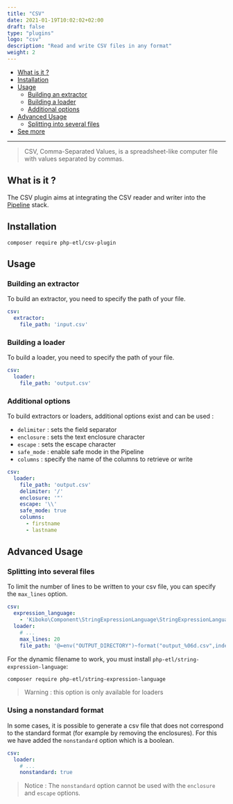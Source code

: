 ```yaml
---
title: "CSV"
date: 2021-01-19T10:02:02+02:00
draft: false
type: "plugins"
logo: "csv"
description: "Read and write CSV files in any format"
weight: 2
---
```


- [What is it ?](#what-is-it-)
- [Installation](#what-is-it-)
- [Usage](#what-is-it-)
    - [Building an extractor](#building-an-extractor)
    - [Building a loader](#building-a-loader)
    - [Additional options](#additional-options)
- [Advanced Usage](#advanced-usage)
    - [Splitting into several files](#splitting-into-several-files)
- [See more](#see-more)    
---

> CSV, Comma-Separated Values, is a spreadsheet-like computer file with values separated by commas.

## What is it ?

The CSV plugin aims at integrating the CSV reader and writer into the [Pipeline](https://github.com/php-etl/pipeline)
stack.

## Installation

```shell
composer require php-etl/csv-plugin
```

## Usage

### Building an extractor

To build an extractor, you need to specify the path of your file.

```yaml
csv:
  extractor:
    file_path: 'input.csv'
```

### Building a loader

To build a loader, you need to specify the path of your file.

```yaml
csv:
  loader:
    file_path: 'output.csv'
```

### Additional options

To build extractors or loaders, additional options exist and can be used :

- `delimiter` : sets the field separator
- `enclosure` : sets the text enclosure character
- `escape` : sets the escape character
- `safe_mode` : enable safe mode in the Pipeline
- `columns` : specify the name of the columns to retrieve or write

```yaml
csv:
  loader:
    file_path: 'output.csv'
    delimiter: '/'
    enclosure: '"'
    escape: '\\'
    safe_mode: true
    columns:
      - firstname
      - lastname
```

## Advanced Usage

### Splitting into several files

To limit the number of lines to be written to your csv file, you can specify the `max_lines` option.

```yaml
csv:
  expression_language:
    - 'Kiboko\Component\StringExpressionLanguage\StringExpressionLanguageProvider'
  loader:
    # ...
    max_lines: 20
    file_path: '@=env("OUTPUT_DIRECTORY")~format("output_%06d.csv",index)'
```

For the dynamic filename to work, you must install `php-etl/string-expression-language`:

```bash
composer require php-etl/string-expression-language
```

> Warning : this option is only available for loaders


### Using a nonstandard format 

In some cases, it is possible to generate a csv file that does not correspond to the standard format (for example by removing the enclosures).
For this we have added the `nonstandard` option which is a boolean.

```yaml
csv:
  loader:
    # ...
    nonstandard: true
```

> Notice : The `nonstandard` option cannot be used with the `enclosure` and `escape` options.
